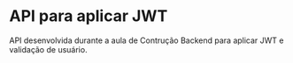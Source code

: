 # API para aplicar JWT  
API desenvolvida durante a aula de Contrução Backend para aplicar JWT e validação de usuário.
